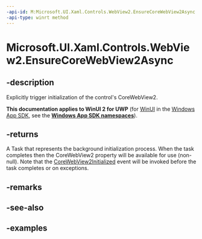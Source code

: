 ```yaml
---
-api-id: M:Microsoft.UI.Xaml.Controls.WebView2.EnsureCoreWebView2Async
-api-type: winrt method
---
```


# Microsoft.UI.Xaml.Controls.WebView2.EnsureCoreWebView2Async

<!--
public Windows.Foundation.IAsyncAction EnsureCoreWebView2Async ();
-->

## -description

Explicitly trigger initialization of the control's CoreWebView2.

**This documentation applies to WinUI 2 for UWP** (for [WinUI](/windows/apps/winui/winui3/) in the [Windows App SDK](/windows/apps/windows-app-sdk/), see the **[Windows App SDK namespaces](/windows/windows-app-sdk/api/winrt/)**).

## -returns

A Task that represents the background initialization process. When the task completes then the CoreWebView2 property will be available for use (non-null). Note that the [CoreWebView2Initialized](webview2_corewebview2initialized.md) event will be invoked before the task completes or on exceptions.

## -remarks

## -see-also

## -examples
